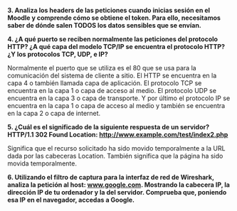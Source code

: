 **3. Analiza los headers de las peticiones cuando inicias sesión en el Moodle y comprende
cómo se obtiene el token. Para ello, necesitamos saber de dónde salen TODOS los
datos sensibles que se envían.**


**4. ¿A qué puerto se reciben normalmente las peticiones del protocolo HTTP? ¿A qué
capa del modelo TCP/IP se encuentra el protocolo HTTP? ¿Y los protocolos TCP,
UDP, e IP?**

Normalmente el puerto que se utiliza es el 80 que se usa para la comunicación del sistema de cliente a sitio. 
El HTTP se encuentra en la capa 4 o también llamada capa de aplicación. 
El protocolo TCP se encuentra en la capa 1 o capa de acceso al medio. 
El protocolo UDP se encuentra en la capa 3 o capa de transporte. 
Y por último el protocolo IP se encuentra en la capa 1 o capa de acceso al medio y también se encuentra en la capa 2 o capa de internet. 


**5. ¿Cuál es el significado de la siguiente respuesta de un servidor?
HTTP/1.1 302 Found
Location: http://www.example.com/test/index2.php**

Significa que el recurso solicitado ha sido movido temporalmente a la URL dada por las cabeceras Location. También significa que la 
página ha sido movida temporalmente. 


**6. Utilizando el filtro de captura para la interfaz de red de Wireshark, analiza la petición
al host: www.google.com. Mostrando la cabecera IP, la dirección IP de tu ordenador y
la del servidor. Comprueba que, poniendo esa IP en el navegador, accedas a Google.**






